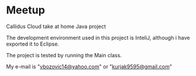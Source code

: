 # Meetup
Callidus Cloud take at home Java project

The development environment used in this project is InteliJ, although i have exported it to Eclipse.

The project is tested by running the Main class.

My e-mail is "vbozovic14@yahoo.com" or "kurjak9595@gmail.com"
